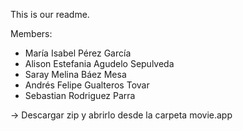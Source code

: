 This is our readme.

Members:
 - María Isabel Pérez García
 - Alison Estefania Agudelo Sepulveda
 - Saray Melina Báez Mesa
 - Andrés Felipe Gualteros Tovar
 - Sebastian Rodriguez Parra
 
 
 -> Descargar zip y abrirlo desde la carpeta movie.app
